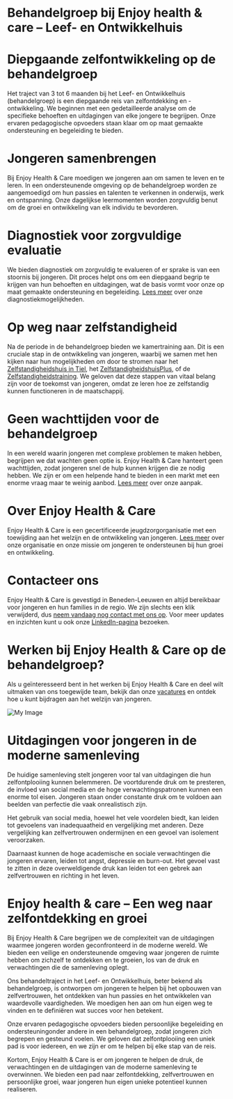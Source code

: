 # Behandelgroep bij Enjoy health & care – Leef- en Ontwikkelhuis


# Diepgaande zelfontwikkeling op de behandelgroep
Het traject van 3 tot 6 maanden bij het Leef- en Ontwikkelhuis (behandelgroep) is een diepgaande reis van zelfontdekking en -ontwikkeling. We beginnen met een gedetailleerde analyse om de specifieke behoeften en uitdagingen van elke jongere te begrijpen. Onze ervaren pedagogische opvoeders staan klaar om op maat gemaakte ondersteuning en begeleiding te bieden.

# Jongeren samenbrengen
Bij Enjoy Health & Care moedigen we jongeren aan om samen te leven en te leren. In een ondersteunende omgeving op de behandelgroep worden ze aangemoedigd om hun passies en talenten te verkennen in onderwijs, werk en ontspanning. Onze dagelijkse leermomenten worden zorgvuldig benut om de groei en ontwikkeling van elk individu te bevorderen.

# Diagnostiek voor zorgvuldige evaluatie
We bieden diagnostiek om zorgvuldig te evalueren of er sprake is van een stoornis bij jongeren. Dit proces helpt ons om een diepgaand begrip te krijgen van hun behoeften en uitdagingen, wat de basis vormt voor onze op maat gemaakte ondersteuning en begeleiding. [Lees meer]() over onze diagnostiekmogelijkheden.

# Op weg naar zelfstandigheid
Na de periode in de behandelgroep bieden we kamertraining aan. Dit is een cruciale stap in de ontwikkeling van jongeren, waarbij we samen met hen kijken naar hun mogelijkheden om door te stromen naar het [Zelfstandigheidshuis in Tiel](), het [ZelfstandigheidshuisPlus](), of de [Zelfstandigheidstraining](). We geloven dat deze stappen van vitaal belang zijn voor de toekomst van jongeren, omdat ze leren hoe ze zelfstandig kunnen functioneren in de maatschappij.

# Geen wachttijden voor de behandelgroep
In een wereld waarin jongeren met complexe problemen te maken hebben, begrijpen we dat wachten geen optie is. Enjoy Health & Care hanteert geen wachttijden, zodat jongeren snel de hulp kunnen krijgen die ze nodig hebben. We zijn er om een helpende hand te bieden in een markt met een enorme vraag maar te weinig aanbod. [Lees meer]() over onze aanpak.

# Over Enjoy Health & Care
Enjoy Health & Care is een gecertificeerde jeugdzorgorganisatie met een toewijding aan het welzijn en de ontwikkeling van jongeren. [Lees meer]() over onze organisatie en onze missie om jongeren te ondersteunen bij hun groei en ontwikkeling.

# Contacteer ons
Enjoy Health & Care is gevestigd in Beneden-Leeuwen en altijd bereikbaar voor jongeren en hun families in de regio. We zijn slechts een klik verwijderd, dus [neem vandaag nog contact met ons op](). Voor meer updates en inzichten kunt u ook onze [LinkedIn-pagina]() bezoeken.

# Werken bij Enjoy Health & Care op de behandelgroep?
Als u geïnteresseerd bent in het werken bij Enjoy Health & Care en deel wilt uitmaken van ons toegewijde team, bekijk dan onze [vacatures]() en ontdek hoe u kunt bijdragen aan het welzijn van jongeren.


![My Image](/images/services/Leef-enOntwikkelhuis/1.webp)


# Uitdagingen voor jongeren in de moderne samenleving
De huidige samenleving stelt jongeren voor tal van uitdagingen die hun zelfontplooiing kunnen belemmeren. De voortdurende druk om te presteren, de invloed van social media en de hoge verwachtingspatronen kunnen een enorme tol eisen. Jongeren staan onder constante druk om te voldoen aan beelden van perfectie die vaak onrealistisch zijn.

Het gebruik van social media, hoewel het vele voordelen biedt, kan leiden tot gevoelens van inadequaatheid en vergelijking met anderen. Deze vergelijking kan zelfvertrouwen ondermijnen en een gevoel van isolement veroorzaken.

Daarnaast kunnen de hoge academische en sociale verwachtingen die jongeren ervaren, leiden tot angst, depressie en burn-out. Het gevoel vast te zitten in deze overweldigende druk kan leiden tot een gebrek aan zelfvertrouwen en richting in het leven.

# Enjoy health & care – Een weg naar zelfontdekking en groei
Bij Enjoy Health & Care begrijpen we de complexiteit van de uitdagingen waarmee jongeren worden geconfronteerd in de moderne wereld. We bieden een veilige en ondersteunende omgeving waar jongeren de ruimte hebben om zichzelf te ontdekken en te groeien, los van de druk en verwachtingen die de samenleving oplegt.

Ons behandeltraject in het Leef- en Ontwikkelhuis, beter bekend als behandelgroep, is ontworpen om jongeren te helpen bij het opbouwen van zelfvertrouwen, het ontdekken van hun passies en het ontwikkelen van waardevolle vaardigheden. We moedigen hen aan om hun eigen weg te vinden en te definiëren wat succes voor hen betekent.

Onze ervaren pedagogische opvoeders bieden persoonlijke begeleiding en ondersteuningonder andere in een behandelgroep, zodat jongeren zich begrepen en gesteund voelen. We geloven dat zelfontplooiing een uniek pad is voor iedereen, en we zijn er om te helpen bij elke stap van de reis.

Kortom, Enjoy Health & Care is er om jongeren te helpen de druk, de verwachtingen en de uitdagingen van de moderne samenleving te overwinnen. We bieden een pad naar zelfontdekking, zelfvertrouwen en persoonlijke groei, waar jongeren hun eigen unieke potentieel kunnen realiseren.